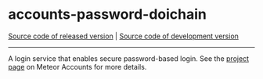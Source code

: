 # accounts-password-doichain
[Source code of released version](https://github.com/inspiraluna/meteor/tree/master/packages/accounts-password) | [Source code of development version](https://github.com/meteor/meteor/tree/devel/packages/accounts-password)
***

A login service that enables secure password-based login. See the [project page](https://www.meteor.com/accounts) on Meteor Accounts for more details.
